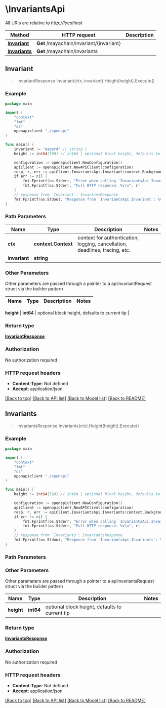 # \InvariantsApi

All URIs are relative to *http://localhost*

Method | HTTP request | Description
------------- | ------------- | -------------
[**Invariant**](InvariantsApi.md#Invariant) | **Get** /mayachain/invariant/{invariant} | 
[**Invariants**](InvariantsApi.md#Invariants) | **Get** /mayachain/invariants | 



## Invariant

> InvariantResponse Invariant(ctx, invariant).Height(height).Execute()





### Example

```go
package main

import (
    "context"
    "fmt"
    "os"
    openapiclient "./openapi"
)

func main() {
    invariant := "asgard" // string | 
    height := int64(789) // int64 | optional block height, defaults to current tip (optional)

    configuration := openapiclient.NewConfiguration()
    apiClient := openapiclient.NewAPIClient(configuration)
    resp, r, err := apiClient.InvariantsApi.Invariant(context.Background(), invariant).Height(height).Execute()
    if err != nil {
        fmt.Fprintf(os.Stderr, "Error when calling `InvariantsApi.Invariant``: %v\n", err)
        fmt.Fprintf(os.Stderr, "Full HTTP response: %v\n", r)
    }
    // response from `Invariant`: InvariantResponse
    fmt.Fprintf(os.Stdout, "Response from `InvariantsApi.Invariant`: %v\n", resp)
}
```

### Path Parameters


Name | Type | Description  | Notes
------------- | ------------- | ------------- | -------------
**ctx** | **context.Context** | context for authentication, logging, cancellation, deadlines, tracing, etc.
**invariant** | **string** |  | 

### Other Parameters

Other parameters are passed through a pointer to a apiInvariantRequest struct via the builder pattern


Name | Type | Description  | Notes
------------- | ------------- | ------------- | -------------

 **height** | **int64** | optional block height, defaults to current tip | 

### Return type

[**InvariantResponse**](InvariantResponse.md)

### Authorization

No authorization required

### HTTP request headers

- **Content-Type**: Not defined
- **Accept**: application/json

[[Back to top]](#) [[Back to API list]](../README.md#documentation-for-api-endpoints)
[[Back to Model list]](../README.md#documentation-for-models)
[[Back to README]](../README.md)


## Invariants

> InvariantsResponse Invariants(ctx).Height(height).Execute()





### Example

```go
package main

import (
    "context"
    "fmt"
    "os"
    openapiclient "./openapi"
)

func main() {
    height := int64(789) // int64 | optional block height, defaults to current tip (optional)

    configuration := openapiclient.NewConfiguration()
    apiClient := openapiclient.NewAPIClient(configuration)
    resp, r, err := apiClient.InvariantsApi.Invariants(context.Background()).Height(height).Execute()
    if err != nil {
        fmt.Fprintf(os.Stderr, "Error when calling `InvariantsApi.Invariants``: %v\n", err)
        fmt.Fprintf(os.Stderr, "Full HTTP response: %v\n", r)
    }
    // response from `Invariants`: InvariantsResponse
    fmt.Fprintf(os.Stdout, "Response from `InvariantsApi.Invariants`: %v\n", resp)
}
```

### Path Parameters



### Other Parameters

Other parameters are passed through a pointer to a apiInvariantsRequest struct via the builder pattern


Name | Type | Description  | Notes
------------- | ------------- | ------------- | -------------
 **height** | **int64** | optional block height, defaults to current tip | 

### Return type

[**InvariantsResponse**](InvariantsResponse.md)

### Authorization

No authorization required

### HTTP request headers

- **Content-Type**: Not defined
- **Accept**: application/json

[[Back to top]](#) [[Back to API list]](../README.md#documentation-for-api-endpoints)
[[Back to Model list]](../README.md#documentation-for-models)
[[Back to README]](../README.md)

